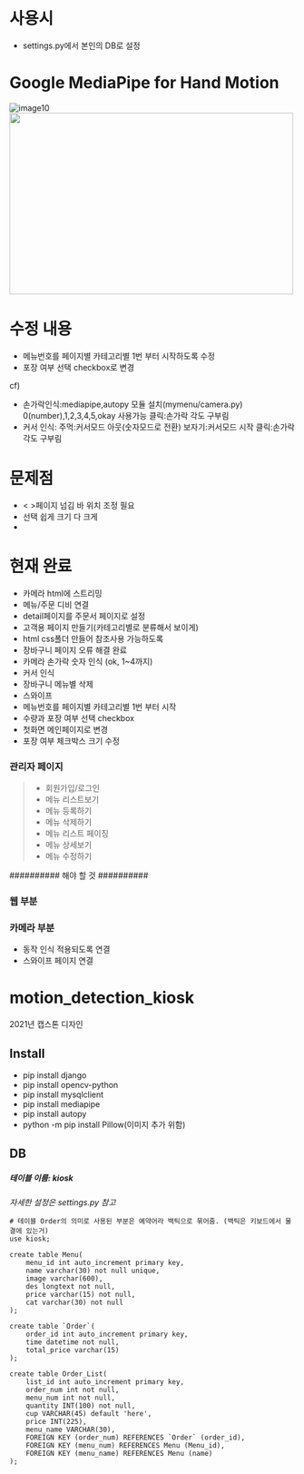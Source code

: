 # 사용시
- settings.py에서 본인의 DB로 설정


# Google MediaPipe for Hand Motion

![image10](https://user-images.githubusercontent.com/48480825/135270357-eeb7d2d6-6295-4043-bfe5-4cb84fb44404.gif)
<img src="https://user-images.githubusercontent.com/48480825/135275212-2d0f3ba0-0d36-4e4f-8139-6842585a038d.gif" width="500" height="320">

# 수정 내용
- 메뉴번호를 페이지별 카테고리별 1번 부터 시작하도록 수정
- 포장 여부 선택 checkbox로 변경

cf)
- 손가락인식:mediapipe,autopy 모듈 설치(mymenu/camera.py)
  0(number),1,2,3,4,5,okay 사용가능
  클릭:손가락 각도 구부림
- 커서 인식:
  주먹:커서모드 아웃(숫자모드로 전환)
  보자기:커서모드 시작
  클릭:손가락 각도 구부림

# 문제점
- < >페이지 넘김 바 위치 조정 필요
- 선택 쉽게 크기 다 크게
- 

# 현재 완료
- 카메라 html에 스트리밍
- 메뉴/주문 디비 연결
- detail페이지를 주문서 페이지로 설정
- 고객용 페이지 만들기(카테고리별로 분류해서 보이게)
- html css폴더 만들어 참조사용 가능하도록
- 장바구니 페이지 오류 해결 완료
- 카메라 손가락 숫자 인식 (ok, 1~4까지)
- 커서 인식
- 장바구니 메뉴별 삭제
- 스와이프
- 메뉴번호를 페이지별 카테고리별 1번 부터 시작
- 수량과 포장 여부 선택 checkbox
- 첫화면 메인페이지로 변경
- 포장 여부 체크박스 크기 수정

### 관리자 페이지
> - 회원가입/로그인 
> - 메뉴 리스트보기
> - 메뉴 등록하기
> - 메뉴 삭제하기
> - 메뉴 리스트 페이징 
> - 메뉴 상세보기
> - 메뉴 수정하기

##########  해야 할 것  ########## 

### 웹 부분

### 카메라 부분
- 동작 인식 적용되도록 연결
- 스와이프 페이지 연결

# motion_detection_kiosk
2021년 캡스톤 디자인

## Install
- pip install django
- pip install opencv-python
- pip install mysqlclient
- pip install mediapipe
- pip install autopy
- python -m pip install Pillow(이미지 추가 위함)

## DB
##### 테이블 이름: kiosk
*자세한 설정은 settings.py 참고*

```mysql
# 테이블 Order의 의미로 사용된 부분은 예약어라 백틱으로 묶어줌. (백틱은 키보드에서 물결에 있는거)  
use kiosk;

create table Menu(
    menu_id int auto_increment primary key,
    name varchar(30) not null unique,
    image varchar(600),
    des longtext not null,
    price varchar(15) not null,
    cat varchar(30) not null
);

create table `Order`(  
    order_id int auto_increment primary key,
    time datetime not null,
    total_price varchar(15)
);

create table Order_List(
    list_id int auto_increment primary key,
    order_num int not null,
    menu_num int not null,
    quantity INT(100) not null,
    cup VARCHAR(45) default 'here',
    price INT(225),
    menu_name VARCHAR(30),
    FOREIGN KEY (order_num) REFERENCES `Order` (order_id),
	FOREIGN KEY (menu_num) REFERENCES Menu (Menu_id),
	FOREIGN KEY (menu_name) REFERENCES Menu (name)
);
```

